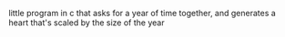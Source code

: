 little program in c that asks for a year of time together, and generates a heart that's scaled by the size of the year
